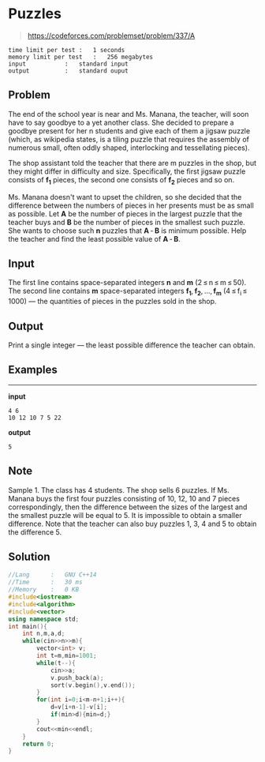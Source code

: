 # Puzzles

> https://codeforces.com/problemset/problem/337/A

```
time limit per test	:	1 seconds
memory limit per test	:	256 megabytes
input			:	standard input
output			:	standard ouput
```

## Problem

The end of the school year is near and Ms. Manana, the teacher, will soon have to say goodbye to a yet another class. She decided to prepare a goodbye present for her n students and give each of them a jigsaw puzzle (which, as wikipedia states, is a tiling puzzle that requires the assembly of numerous small, often oddly shaped, interlocking and tessellating pieces).

The shop assistant told the teacher that there are m puzzles in the shop, but they might differ in difficulty and size. Specifically, the first jigsaw puzzle consists of **f<sub>1</sub>** pieces, the second one consists of **f<sub>2</sub>** pieces and so on.

Ms. Manana doesn't want to upset the children, so she decided that the difference between the numbers of pieces in her presents must be as small as possible. Let **A** be the number of pieces in the largest puzzle that the teacher buys and **B** be the number of pieces in the smallest such puzzle. She wants to choose such **n** puzzles that **A** - **B** is minimum possible. Help the teacher and find the least possible value of **A** - **B**.

## Input

The first line contains space-separated integers **n** and **m** (2 ≤ n ≤ m ≤ 50). The second line contains **m** space-separated integers **f<sub>1</sub>**, **f<sub>2</sub>**, ..., **f<sub>m</sub>** (4 ≤ f<sub>i</sub> ≤ 1000) — the quantities of pieces in the puzzles sold in the shop.

## Output

Print a single integer — the least possible difference the teacher can obtain.

## Examples

---
**input**
```
4 6
10 12 10 7 5 22
```
**output**
```
5
```

## Note

Sample 1. The class has 4 students. The shop sells 6 puzzles. If Ms. Manana buys the first four puzzles consisting of 10, 12, 10 and 7 pieces correspondingly, then the difference between the sizes of the largest and the smallest puzzle will be equal to 5. It is impossible to obtain a smaller difference. Note that the teacher can also buy puzzles 1, 3, 4 and 5 to obtain the difference 5.

## Solution

```c++
//Lang		:	GNU C++14
//Time		:	30 ms
//Memory	:	0 KB
#include<iostream>
#include<algorithm>
#include<vector>
using namespace std;
int main(){
	int n,m,a,d;
	while(cin>>n>>m){
		vector<int> v;
		int t=m,min=1001;
		while(t--){
			cin>>a;
			v.push_back(a);
			sort(v.begin(),v.end());
		}
		for(int i=0;i<m-n+1;i++){
			d=v[i+n-1]-v[i];
			if(min>d){min=d;}
		}
		cout<<min<<endl;
	}
	return 0;
}
```
